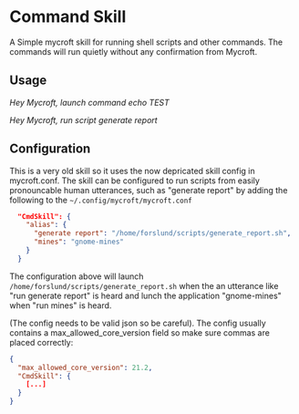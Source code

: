 # Command Skill

A Simple mycroft skill for running shell scripts and other commands. The commands will run quietly without any confirmation from Mycroft.

## Usage

*Hey Mycroft, launch command echo TEST*

*Hey Mycroft, run script generate report*

## Configuration

This is a very old skill so it uses the now depricated skill config in mycroft.conf. 
The skill can be configured to run scripts from easily pronouncable human utterances, such as "generate report" by adding the following to the `~/.config/mycroft/mycroft.conf`

```json
  "CmdSkill": {
    "alias": {
      "generate report": "/home/forslund/scripts/generate_report.sh",
      "mines": "gnome-mines"
    }
  }
```

The configuration above will launch `/home/forslund/scripts/generate_report.sh` when the an utterance like "run generate report" is heard and lunch the application "gnome-mines" when "run mines" is heard.

(The config needs to be valid json so be careful). The config usually contains a max_allowed_core_version field so make sure commas are placed correctly:
```json
{
  "max_allowed_core_version": 21.2,
  "CmdSkill": {
    [...]
  }
}
```

